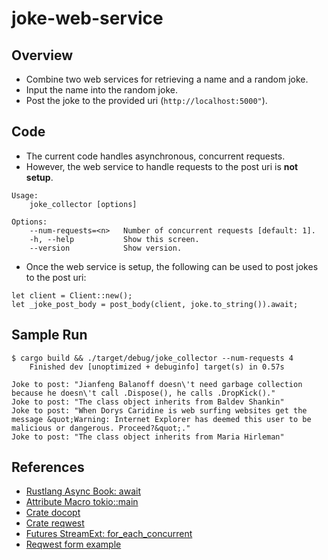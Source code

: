 # joke-web-service

## Overview
- Combine two web services for retrieving a name and a random joke. 
- Input the name into the random joke.
- Post the joke to the provided uri (`http://localhost:5000"`).

## Code 
- The current code handles asynchronous, concurrent requests.
- However, the web service to handle requests to the post uri is **not setup**.
```
Usage:
	joke_collector [options]

Options:
	--num-requests=<n>   Number of concurrent requests [default: 1].
	-h, --help           Show this screen.
	--version            Show version.
```

- Once the web service is setup, the following can be used to post jokes to the post uri:
```
let client = Client::new();
let _joke_post_body = post_body(client, joke.to_string()).await;
```

## Sample Run
```
$ cargo build && ./target/debug/joke_collector --num-requests 4
    Finished dev [unoptimized + debuginfo] target(s) in 0.57s

Joke to post: "Jianfeng Balanoff doesn\'t need garbage collection because he doesn\'t call .Dispose(), he calls .DropKick()."
Joke to post: "The class object inherits from Baldev Shankin"
Joke to post: "When Dorys Caridine is web surfing websites get the message &quot;Warning: Internet Explorer has deemed this user to be malicious or dangerous. Proceed?&quot;."
Joke to post: "The class object inherits from Maria Hirleman"
```

## References
- [Rustlang Async Book: await](https://rust-lang.github.io/async-book/03_async_await/01_chapter.html)
- [Attribute Macro tokio::main](https://docs.rs/tokio/1.0.2/tokio/attr.main.html)
- [Crate docopt](https://docs.rs/docopt/1.1.0/docopt/)
- [Crate reqwest](https://docs.rs/reqwest/0.10.7/reqwest/)
- [Futures StreamExt: for_each_concurrent](https://docs.rs/futures-preview/0.3.0-alpha.18/futures/stream/trait.StreamExt.html#method.for_each_concurrent)
- [Reqwest form example](https://github.com/seanmonstar/reqwest/blob/master/examples/form.rs)
